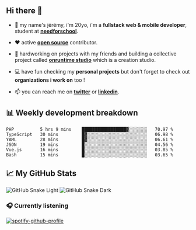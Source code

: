 ## Hi there 👋

- 👦 my name's jérémy, i'm 20yo, i'm a **fullstack web & mobile developer**, student at **[needforschool](https://www.needfor-school.com/)**.

- ❤️ active **[open source](https://github.com/jerembdn)** contributor.

- 🧠 hardworking on projects with my friends and building a collective project called **[onruntime studio](https://github.com/onruntime)** which is a creation studio.

- 💻 have fun checking my **personal projects** but don't forget to check out **organizations i work on** too !

- 📫 you can reach me on **[twitter](https://twitter.com/jerembdn)** or **[linkedin](https://www.linkedin.com/in/jeremybdn/)**.

## 📊 Weekly development breakdown

<!--START_SECTION:waka-->

```text
PHP          5 hrs 9 mins    █████████████████▓░░░░░░░   70.97 %
TypeScript   30 mins         █▓░░░░░░░░░░░░░░░░░░░░░░░   06.98 %
YAML         28 mins         █▓░░░░░░░░░░░░░░░░░░░░░░░   06.61 %
JSON         19 mins         █░░░░░░░░░░░░░░░░░░░░░░░░   04.56 %
Vue.js       16 mins         █░░░░░░░░░░░░░░░░░░░░░░░░   03.85 %
Bash         15 mins         █░░░░░░░░░░░░░░░░░░░░░░░░   03.65 %
```

<!--END_SECTION:waka-->

## 📈 My GitHub Stats

![GitHub Snake Light](https://raw.githubusercontent.com/jerembdn/jerembdn/output/github-contribution-grid-snake.svg#gh-light-mode-only)
![GitHub Snake Dark](https://raw.githubusercontent.com/jerembdn/jerembdn/output/github-contribution-grid-snake-dark.svg#gh-dark-mode-only)

### 🎧 Currently listening

[![spotify-github-profile](https://spotify-github-profile.vercel.app/api/view?uid=31ugdvkonmhxzbnkai2r7ue2empe&cover_image=true&theme=natemoo-re&show_offline=false&background_color=121212&bar_color=3356d7&bar_color_cover=false)](https://open.spotify.com/user/31225jnpumbhbpldcz2wjg24aymi)
